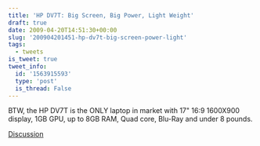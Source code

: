 ```yaml
---
title: 'HP DV7T: Big Screen, Big Power, Light Weight'
draft: true
date: 2009-04-20T14:51:30+00:00
slug: '200904201451-hp-dv7t-big-screen-power-light'
tags:
  - tweets
is_tweet: true
tweet_info:
  id: '1563915593'
  type: 'post'
  is_thread: False
---
```




BTW, the HP DV7T is the ONLY laptop in market with 17" 16:9 1600X900 display, 1GB GPU, up to 8GB RAM, Quad core, Blu-Ray and under 8 pounds.

[Discussion](https://x.com/sytelus/status/1563915593)
